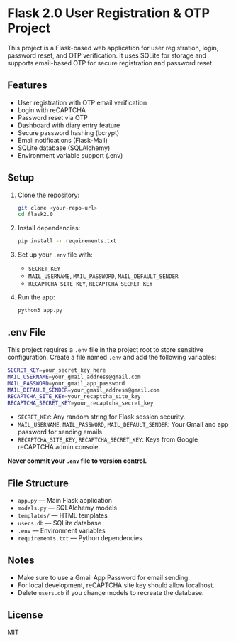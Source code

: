 # Flask 2.0 User Registration & OTP Project

This project is a Flask-based web application for user registration, login, password reset, and OTP verification. It uses SQLite for storage and supports email-based OTP for secure registration and password reset.

## Features
- User registration with OTP email verification
- Login with reCAPTCHA
- Password reset via OTP
- Dashboard with diary entry feature
- Secure password hashing (bcrypt)
- Email notifications (Flask-Mail)
- SQLite database (SQLAlchemy)
- Environment variable support (.env)

## Setup
1. Clone the repository:
   ```sh
   git clone <your-repo-url>
   cd flask2.0
   ```
2. Install dependencies:
   ```sh
   pip install -r requirements.txt
   ```
3. Set up your `.env` file with:
   - `SECRET_KEY`
   - `MAIL_USERNAME`, `MAIL_PASSWORD`, `MAIL_DEFAULT_SENDER`
   - `RECAPTCHA_SITE_KEY`, `RECAPTCHA_SECRET_KEY`

4. Run the app:
   ```sh
   python3 app.py
   ```

## .env File
This project requires a `.env` file in the project root to store sensitive configuration. Create a file named `.env` and add the following variables:

```bash
SECRET_KEY=your_secret_key_here
MAIL_USERNAME=your_gmail_address@gmail.com
MAIL_PASSWORD=your_gmail_app_password
MAIL_DEFAULT_SENDER=your_gmail_address@gmail.com
RECAPTCHA_SITE_KEY=your_recaptcha_site_key
RECAPTCHA_SECRET_KEY=your_recaptcha_secret_key
```

- `SECRET_KEY`: Any random string for Flask session security.
- `MAIL_USERNAME`, `MAIL_PASSWORD`, `MAIL_DEFAULT_SENDER`: Your Gmail and app password for sending emails.
- `RECAPTCHA_SITE_KEY`, `RECAPTCHA_SECRET_KEY`: Keys from Google reCAPTCHA admin console.

**Never commit your `.env` file to version control.**

## File Structure
- `app.py` — Main Flask application
- `models.py` — SQLAlchemy models
- `templates/` — HTML templates
- `users.db` — SQLite database
- `.env` — Environment variables
- `requirements.txt` — Python dependencies

## Notes
- Make sure to use a Gmail App Password for email sending.
- For local development, reCAPTCHA site key should allow localhost.
- Delete `users.db` if you change models to recreate the database.

## License
MIT
